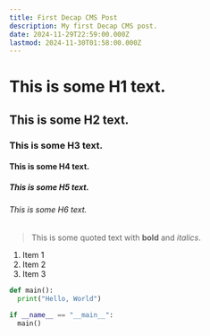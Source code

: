 ```yaml
---
title: First Decap CMS Post
description: My first Decap CMS post.
date: 2024-11-29T22:59:00.000Z
lastmod: 2024-11-30T01:58:00.000Z
---
```

# This is some H1 text.

## This is some H2 text.

### This is some H3 text.

#### This is some H4 text.

##### This is some H5 text.

###### This is some H6 text.

> This is some quoted text with **bold** and *italics*.

1. Item 1
2. Item 2
3. Item 3

```python
def main():
  print("Hello, World")

if __name__ == "__main__":
  main()
```
